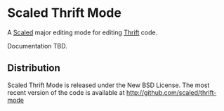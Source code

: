 # Scaled Thrift Mode

A [Scaled] major editing mode for editing [Thrift] code.

Documentation TBD.

## Distribution

Scaled Thrift Mode is released under the New BSD License. The most recent version of the code is
available at http://github.com/scaled/thrift-mode

[Scaled]: https://github.com/scaled/scaled
[Thrift]: https://thrift.apache.org/
